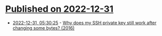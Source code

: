 # [Published on 2022-12-31](index.md)

* [2022-12-31, 05:30:25](https://news.ycombinator.com/item?id=34193895) - [Why does my SSH private key still work after changing some bytes? (2016)](https://crypto.stackexchange.com/questions/31807/why-does-my-ssh-private-key-still-work-after-changing-some-bytes-in-the-file)
